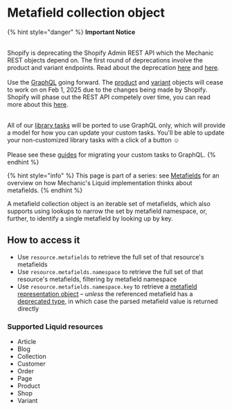 # Metafield collection object

{% hint style="danger" %}
**Important Notice**

\
Shopify is deprecating the Shopify Admin REST API which the Mechanic REST objects depend on. The first round of deprecations involve the product and variant endpoints. Read about the deprecation  [here](https://shopify.dev/docs/apps/build/graphql/migrate/new-product-model#whats-changing) and [here](https://shopify.dev/docs/apps/build/graphql/migrate).\
\
Use the [GraphQL](../../../../../core/actions/shopify.md#graphql) going forward. The [product](../product.md) and [variant](../variant.md) objects will cease to work on on Feb 1, 2025 due to the changes being made by Shopify. Shopify will phase out the REST API competely over time, you can read more about this [here](https://shopify.dev/docs/apps/build/graphql/migrate).

\
All of our [library tasks](https://tasks.mechanic.dev/) will be ported to use GraphQL only, which will provide a model for how you can update your custom tasks. You'll be able to update your non-customized library tasks with a click of a button :relaxed:\
\
Please see these [guides](../../../../../resources/converting-tasks-from-shopify-rest-to-graphql/) for migrating your custom tasks to GraphQL.
{% endhint %}

{% hint style="info" %}
This page is part of a series: see [Metafields](./) for an overview on how Mechanic's Liquid implementation thinks about metafields.
{% endhint %}

A metafield collection object is an iterable set of metafields, which also supports using lookups to narrow the set by metafield namespace, or, further, to identify a single metafield by looking up by key.

## How to access it

* Use `resource.metafields` to retrieve the full set of that resource's metafields
* Use `resource.metafields.namespace` to retrieve the full set of that resource's metafields, filtering by metafield namespace
* Use `resource.metafields.namespace.key` to retrieve a [metafield representation object](metafield-representation-object.md) – _unless_ the referenced metafield has a [deprecated type](https://shopify.dev/api/liquid/objects/metafield#deprecated-metafields), in which case the parsed metafield value is returned directly

### Supported Liquid resources

* Article
* Blog
* Collection
* Customer
* Order
* Page
* Product
* Shop
* Variant
